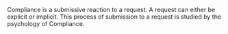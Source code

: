 Compliance is a submissive reaction to a request. A request can either be explicit or implicit. This process of submission to a request is studied by the psychology of Compliance.